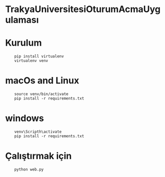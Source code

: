 # TrakyaUniversitesiOturumAcmaUygulaması

# Kurulum

        pip install virtualenv 
        virtualenv venv

# macOs and Linux
        source venv/bin/activate
        pip install -r requirements.txt
# windows
        venv\Scripth\activate
        pip install -r requirements.txt


        
        
#   Çalıştırmak için
        python web.py

